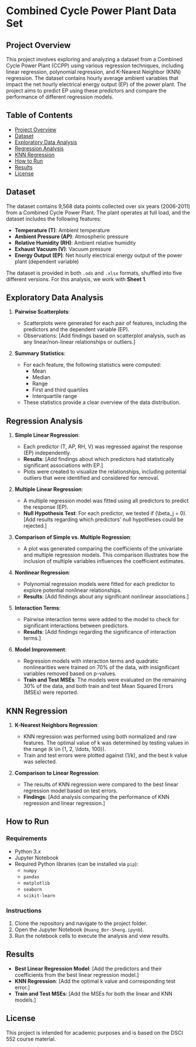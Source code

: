 # Combined Cycle Power Plant Data Set

## Project Overview

This project involves exploring and analyzing a dataset from a Combined Cycle Power Plant (CCPP) using various regression techniques, including linear regression, polynomial regression, and K-Nearest Neighbor (KNN) regression. The dataset contains hourly average ambient variables that impact the net hourly electrical energy output (EP) of the power plant. The project aims to predict EP using these predictors and compare the performance of different regression models.

## Table of Contents

- [Project Overview](#project-overview)
- [Dataset](#dataset)
- [Exploratory Data Analysis](#exploratory-data-analysis)
- [Regression Analysis](#regression-analysis)
- [KNN Regression](#knn-regression)
- [How to Run](#how-to-run)
- [Results](#results)
- [License](#license)

## Dataset

The dataset contains 9,568 data points collected over six years (2006-2011) from a Combined Cycle Power Plant. The plant operates at full load, and the dataset includes the following features:

- **Temperature (T)**: Ambient temperature
- **Ambient Pressure (AP)**: Atmospheric pressure
- **Relative Humidity (RH)**: Ambient relative humidity
- **Exhaust Vacuum (V)**: Vacuum pressure
- **Energy Output (EP)**: Net hourly electrical energy output of the power plant (dependent variable)

The dataset is provided in both `.ods` and `.xlsx` formats, shuffled into five different versions. For this analysis, we work with **Sheet 1**.

## Exploratory Data Analysis

1. **Pairwise Scatterplots**:
   - Scatterplots were generated for each pair of features, including the predictors and the dependent variable (EP).
   - Observations: [Add findings based on scatterplot analysis, such as any linear/non-linear relationships or outliers.]

2. **Summary Statistics**:
   - For each feature, the following statistics were computed:
     - Mean
     - Median
     - Range
     - First and third quartiles
     - Interquartile range
   - These statistics provide a clear overview of the data distribution.

## Regression Analysis

1. **Simple Linear Regression**:
   - Each predictor (T, AP, RH, V) was regressed against the response (EP) independently.
   - **Results**: [Add findings about which predictors had statistically significant associations with EP.]
   - Plots were created to visualize the relationships, including potential outliers that were identified and considered for removal.

2. **Multiple Linear Regression**:
   - A multiple regression model was fitted using all predictors to predict the response (EP).
   - **Null Hypothesis Test**: For each predictor, we tested if \(\beta_j = 0\). [Add results regarding which predictors' null hypotheses could be rejected.]

3. **Comparison of Simple vs. Multiple Regression**:
   - A plot was generated comparing the coefficients of the univariate and multiple regression models. This comparison illustrates how the inclusion of multiple variables influences the coefficient estimates.

4. **Nonlinear Regression**:
   - Polynomial regression models were fitted for each predictor to explore potential nonlinear relationships.
   - **Results**: [Add findings about any significant nonlinear associations.]

5. **Interaction Terms**:
   - Pairwise interaction terms were added to the model to check for significant interactions between predictors.
   - **Results**: [Add findings regarding the significance of interaction terms.]

6. **Model Improvement**:
   - Regression models with interaction terms and quadratic nonlinearities were trained on 70% of the data, with insignificant variables removed based on p-values.
   - **Train and Test MSEs**: The models were evaluated on the remaining 30% of the data, and both train and test Mean Squared Errors (MSEs) were reported.

## KNN Regression

1. **K-Nearest Neighbors Regression**:
   - KNN regression was performed using both normalized and raw features. The optimal value of k was determined by testing values in the range \(k \in \{1, 2, \ldots, 100\}\).
   - Train and test errors were plotted against \(1/k\), and the best k value was selected.
   
2. **Comparison to Linear Regression**:
   - The results of KNN regression were compared to the best linear regression model based on test errors.
   - **Findings**: [Add analysis comparing the performance of KNN regression and linear regression.]

## How to Run

### Requirements

- Python 3.x
- Jupyter Notebook
- Required Python libraries (can be installed via `pip`):
  - `numpy`
  - `pandas`
  - `matplotlib`
  - `seaborn`
  - `scikit-learn`

### Instructions

1. Clone the repository and navigate to the project folder.
2. Open the Jupyter Notebook (`Huang_Bor-Sheng.ipynb`).
3. Run the notebook cells to execute the analysis and view results.

## Results

- **Best Linear Regression Model**: [Add the predictors and their coefficients from the best linear regression model.]
- **KNN Regression**: [Add the optimal k value and corresponding test error.]
- **Train and Test MSEs**: [Add the MSEs for both the linear and KNN models.]

## License

This project is intended for academic purposes and is based on the DSCI 552 course material.


